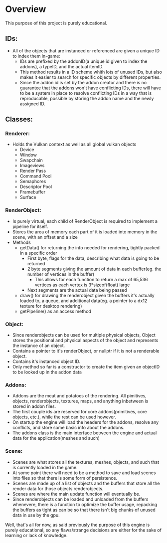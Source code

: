 # Overview
This purpose of this project is purely educational.
## IDs:
- All of the objects that are instanced or referenced are given a unique ID to index them in-game:
  - IDs are prefixed by the addonID(a unique id given to index the addons), a typeID, and the actual itemID.
  - This method results in a ID scheme whith lots of unused IDs, but also makes it easier to search for specific objects by different properties.
  - Since the addon id is set by the addon creator and there is no guarantee that the addons won't have conflicting IDs, there will have to be a system in place to resolve conflicting IDs in a way that is reproducable, possible by storing the addon name and the newly assigned ID.
 
## Classes:
### Renderer:
- Holds the Vulkan context as well as all global vulkan objects
  - Device
  - Window
  - Swapchain
  - Imageviews
  - Render Pass
  - Command Pool
  - Semaphores
  - Descriptor Pool
  - Framebuffer
  - Surface
### RenderObject:
- Is purely virtual, each child of RenderObject is required to implement a pipeline for itself.
- Stores the area of memory each part of it is loaded into memory in the scene, with an offset and a size
- Methods
  - getData() for returning the info needed for rendering, tightly packed in a specific order
    - First byte, flags for the data, describing what data is going to be returned
    - 2 byte segments giving the amount of data in each buffer(eg. the number of vertices in the buffer)
      - This allows for each function to return a max of 65,536 vertices as each vertex is 3*sizeof(float) large
    - Next segments are the actual data being passed
  - draw() for drawing the renderobject given the buffers it's actually loaded to, a queue, and additional data(eg. a pointer to a dx12 texture for desktop rendering)
  - getPipeline() as an access method
### Object:
  - Since renderobjects can be used for multiple physical objects, Object stores the positional and physical aspects of the object and represents the instance of an object.
  - Contains a pointer to it's renderObject, or nullptr if it is not a renderable object.
  - Contains it's instanced object ID.
  - Only method so far is a constructor to create the item given an objectID to be looked up in the addon data
### Addons:
  - Addons are the meat and potatoes of the rendering. All pimitives, objects, renderobjects, textures, maps, and anything inbetween is stored in addon files.
  - The first couple ids are reserved for core addons(primitives, core objects, etc.), while the rest can be used however.
  - On startup the engine will load the headers for the addons, resolve any conflicts, and store some basic info about the addons.
  - The addons class is the main interface between the engine and actual data for the application(meshes and such)
### Scene:
  - Scenes are what stores all the textures, meshes, objects, and such that is currently loaded in the game.
  - At some point there will need to be a method to save and load scenes into files so that there is some form of persistence.
  - Scenes are made up of a list of objects and the buffers that store all the render data for those objects renderobjects.
  - Scenes are where the main update function will eventually be.
  - Since renderobjects can be loaded and unloaded from the buffers whenevere, there is a function to optimize the buffer usage, repacking the buffers as tight as can be so that there isn't big chunks of unused data in use by the gpu.
  
Well, that's all for now, as said previously the purpose of this engine is purely educational, so any flaws/strange decisions are either for the sake of learning or lack of knowledge.
